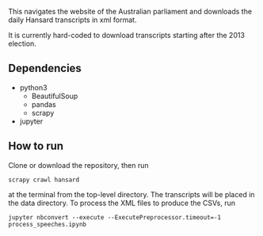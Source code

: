 This navigates the website of the Australian parliament and downloads the daily Hansard transcripts in xml format.

It is currently hard-coded to download transcripts starting after the 2013 election.

## Dependencies

* python3
    * BeautifulSoup
    * pandas
    * scrapy
* jupyter

## How to run

Clone or download the repository, then run 

```
scrapy crawl hansard
```

at the terminal from the top-level directory. The transcripts will be placed in the data directory. To process the XML files to produce the CSVs, run 

```
jupyter nbconvert --execute --ExecutePreprocessor.timeout=-1  process_speeches.ipynb 
```

